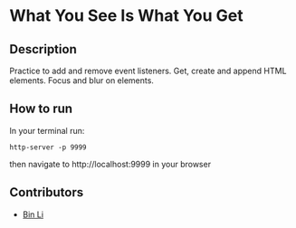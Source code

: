 # What You See Is What You Get

## Description
Practice to add and remove event listeners. Get, create and append HTML elements. Focus and blur on elements.

## How to run
In your terminal run:
```
http-server -p 9999
```
then navigate to http://localhost:9999 in your browser

## Contributors
- [Bin Li](https://github.com/LibE4)

